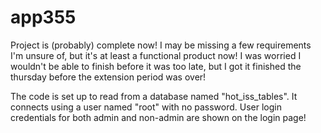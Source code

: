 # app355
Project is (probably) complete now! I may be missing a few requirements I'm unsure of, but it's at least a functional product now! I was worried I wouldn't be able to finish before it was too late, but I got it finished the thursday before the extension period was over!

The code is set up to read from a database named "hot_iss_tables". It connects using a user named "root" with no password. User login credentials for both admin and non-admin are shown on the login page!
